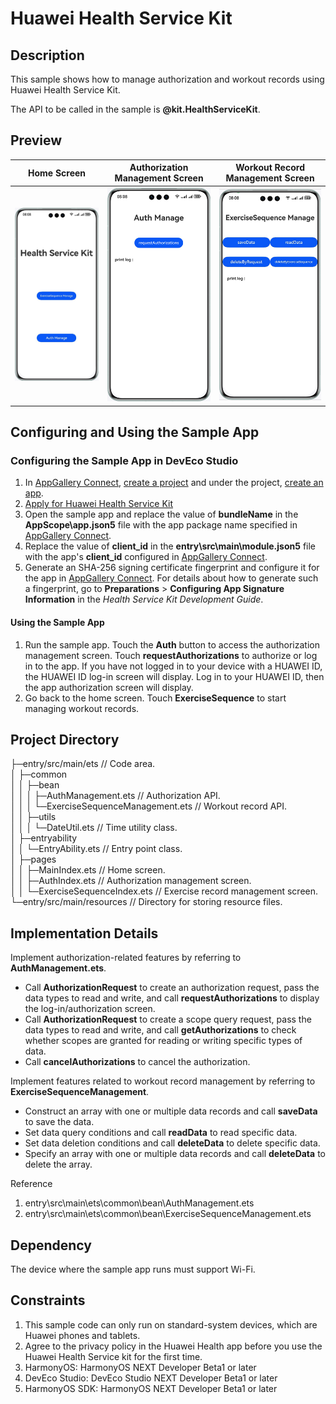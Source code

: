 # Huawei Health Service Kit

## Description

This sample shows how to manage authorization and workout records using Huawei Health Service Kit.

The API to be called in the sample is **@kit.HealthServiceKit**.

## Preview

| **Home Screen**                     | **Authorization Management Screen**                        | **Workout Record Management Screen**                       |
|----------------------------------|------------------------------------|------------------------------------|
| ![avatar](./screenshots/img.png) | ![avatar](./screenshots/img_1.png) | ![avatar](./screenshots/img_2.png) |

## Configuring and Using the Sample App

### Configuring the Sample App in DevEco Studio

1. In [AppGallery Connect](https://developer.huawei.com/consumer/en/service/josp/agc/index.html), [create a project](https://developer.huawei.com/consumer/en/doc/app/agc-help-createproject-0000001100334664) and under the project, [create an app](https://developer.huawei.com/consumer/en/doc/app/agc-help-createapp-0000001146718717).
2. [Apply for Huawei Health Service Kit](https://developer.huawei.com/consumer/en/doc/harmonyos-guides-V5/health-apply-0000001770425225-V5)
3. Open the sample app and replace the value of **bundleName** in the **AppScope\app.json5** file with the app package name specified in [AppGallery Connect](https://developer.huawei.com/consumer/en/service/josp/agc/index.html).
4. Replace the value of **client_id** in the **entry\src\main\module.json5** file with the app's **client_id** configured in [AppGallery Connect](https://developer.huawei.com/consumer/en/service/josp/agc/index.html).
5. Generate an SHA-256 signing certificate fingerprint and configure it for the app in [AppGallery Connect](https://developer.huawei.com/consumer/en/service/josp/agc/index.html). For details about how to generate such a fingerprint, go to **Preparations** > **Configuring App Signature Information** in the *Health Service Kit Development Guide*.

#### Using the Sample App
1. Run the sample app. Touch the **Auth** button to access the authorization management screen. Touch **requestAuthorizations** to authorize or log in to the app. If you have not logged in to your device with a HUAWEI ID, the HUAWEI ID log-in screen will display. Log in to your HUAWEI ID, then the app authorization screen will display.
2. Go back to the home screen. Touch **ExerciseSequence** to start managing workout records.

## Project Directory
├─entry/src/main/ets         // Code area.  
│ ├─common  
│ │ ├─bean  
│ │ │ ├─AuthManagement.ets               // Authorization API.  
│ │ │ └─ExerciseSequenceManagement.ets  // Workout record API.  
│ │ ├─utils   
│ │ │ └─DateUtil.ets                     // Time utility class.  
│ ├─entryability                
│ │ └─EntryAbility.ets                    // Entry point class.  
│ ├─pages              
│ │ ├─MainIndex.ets                       // Home screen.  
│ │ ├─AuthIndex.ets                       // Authorization management screen.  
│ │ └─ExerciseSequenceIndex.ets           // Exercise record management screen.  
└─entry/src/main/resources                // Directory for storing resource files. 

## Implementation Details

Implement authorization-related features by referring to **AuthManagement.ets**.
* Call **AuthorizationRequest** to create an authorization request, pass the data types to read and write, and call **requestAuthorizations** to display the log-in/authorization screen.
* Call **AuthorizationRequest** to create a scope query request, pass the data types to read and write, and call **getAuthorizations** to check whether scopes are granted for reading or writing specific types of data.
* Call **cancelAuthorizations** to cancel the authorization.

Implement features related to workout record management by referring to **ExerciseSequenceManagement**.
* Construct an array with one or multiple data records and call **saveData** to save the data.
* Set data query conditions and call **readData** to read specific data.
* Set data deletion conditions and call **deleteData** to delete specific data.
* Specify an array with one or multiple data records and call **deleteData** to delete the array.

Reference
1. entry\src\main\ets\common\bean\AuthManagement.ets
2. entry\src\main\ets\common\bean\ExerciseSequenceManagement.ets

## Dependency

The device where the sample app runs must support Wi-Fi.

## Constraints

1. This sample code can only run on standard-system devices, which are Huawei phones and tablets.
2. Agree to the privacy policy in the Huawei Health app before you use the Huawei Health Service kit for the first time.
3. HarmonyOS: HarmonyOS NEXT Developer Beta1 or later
4. DevEco Studio: DevEco Studio NEXT Developer Beta1 or later
5. HarmonyOS SDK: HarmonyOS NEXT Developer Beta1 or later
